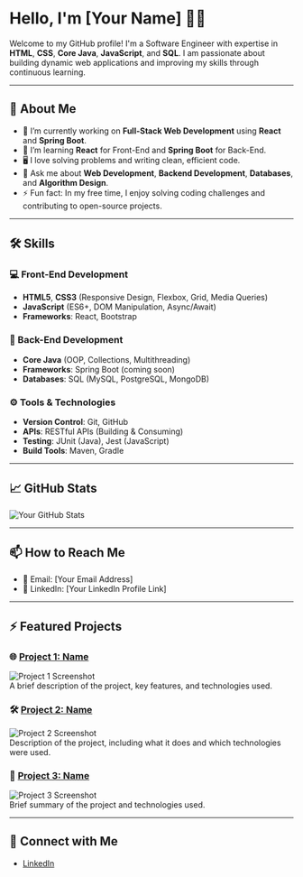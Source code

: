 # Hello, I'm [Your Name] 👨‍💻

Welcome to my GitHub profile! I'm a Software Engineer with expertise in **HTML**, **CSS**, **Core Java**, **JavaScript**, and **SQL**. I am passionate about building dynamic web applications and improving my skills through continuous learning.

---

## 🚀 About Me

- 🔭 I’m currently working on **Full-Stack Web Development** using **React** and **Spring Boot**.
- 🌱 I’m learning **React** for Front-End and **Spring Boot** for Back-End.
- 🖥️ I love solving problems and writing clean, efficient code.
- 💬 Ask me about **Web Development**, **Backend Development**, **Databases**, and **Algorithm Design**.
- ⚡ Fun fact: In my free time, I enjoy solving coding challenges and contributing to open-source projects.

---

## 🛠 Skills

### 💻 Front-End Development
- **HTML5**, **CSS3** (Responsive Design, Flexbox, Grid, Media Queries)
- **JavaScript** (ES6+, DOM Manipulation, Async/Await)
- **Frameworks**: React, Bootstrap

### 🔧 Back-End Development
- **Core Java** (OOP, Collections, Multithreading)
- **Frameworks**: Spring Boot (coming soon)
- **Databases**: SQL (MySQL, PostgreSQL, MongoDB)

### ⚙️ Tools & Technologies
- **Version Control**: Git, GitHub
- **APIs**: RESTful APIs (Building & Consuming)
- **Testing**: JUnit (Java), Jest (JavaScript)
- **Build Tools**: Maven, Gradle

---

## 📈 GitHub Stats

![Your GitHub Stats](https://github-readme-stats.vercel.app/api?username=your-github-username&show_icons=true&hide_title=true&hide=prs&count_private=true&theme=radical)

---

## 📫 How to Reach Me

- 📧 Email: [Your Email Address]
- 💼 LinkedIn: [Your LinkedIn Profile Link]
---

## ⚡ Featured Projects

### 🌐 [Project 1: Name](link-to-project)
![Project 1 Screenshot](https://via.placeholder.com/200x150?text=Project+1)  
A brief description of the project, key features, and technologies used.

### 🛠 [Project 2: Name](link-to-project)
![Project 2 Screenshot](https://via.placeholder.com/200x150?text=Project+2)  
Description of the project, including what it does and which technologies were used.

### 📝 [Project 3: Name](link-to-project)
![Project 3 Screenshot](https://via.placeholder.com/200x150?text=Project+3)  
Brief summary of the project and technologies used.

---

## 🔗 Connect with Me

- [LinkedIn](your-linkedin-link)

